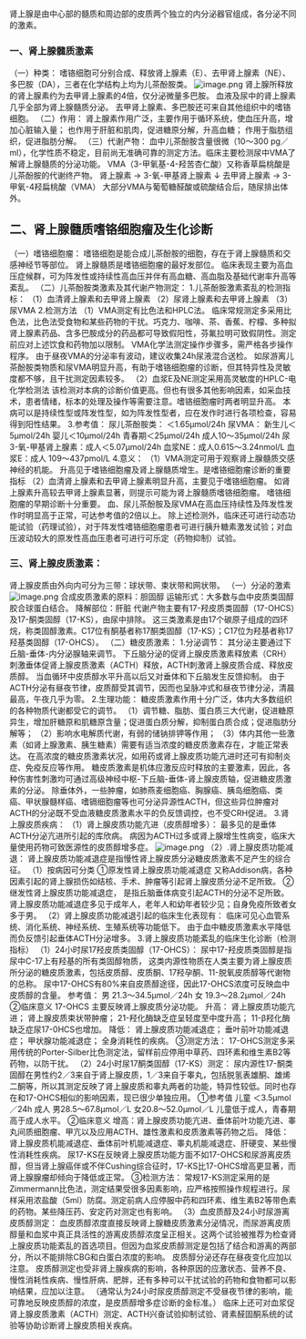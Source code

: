 ## 


肾上腺是由中心部的髓质和周边部的皮质两个独立的内分泌器官组成，各分泌不同的激素。

### 一、肾上腺髓质激素
（一）种类：
嗜铬细胞可分别合成、释放肾上腺素（E）、去甲肾上腺素（NE）、多巴胺（DA），三者在化学结构上均为儿茶酚胺类。
![image.png](https://cdn.nlark.com/yuque/0/2022/png/33570603/1666481858106-242f17cd-6050-4d6a-a163-43127ddf2c1c.png#clientId=ubaf52da2-b036-4&crop=0&crop=0&crop=1&crop=1&from=paste&id=u55c73cf1&margin=%5Bobject%20Object%5D&name=image.png&originHeight=178&originWidth=265&originalType=url&ratio=1&rotation=0&showTitle=false&size=17853&status=done&style=none&taskId=u9404f87f-4d73-43f1-9d47-0e3980e99ff&title=)
肾上腺所释放的肾上腺素约为去甲肾上腺素的4倍，仅分泌微量多巴胺。
血液及尿中的肾上腺素几乎全部为肾上腺髓质分泌。
去甲肾上腺素、多巴胺还可来自其他组织中的嗜铬细胞。
（二）作用：
肾上腺素作用广泛，主要作用于循环系统，使血压升高，增加心脏输入量；
也作用于肝脏和肌肉，促进糖原分解，升高血糖；
作用于脂肪组织，促进脂肪分解。
（三）代谢产物：
血中儿茶酚胺含量很微（10～300 pg／ml），化学性质不稳定，目前尚无准确可靠的测定方法。临床主要检测尿中VMA了解肾上腺髓质的分泌功能。
VMA（3-甲氧基-4-羟苦杏仁酸）又称香草扁桃酸是儿茶酚胺的代谢终产物。
肾上腺素 → 3-氧-甲基肾上腺素
↓
去甲肾上腺素 → 3-甲氧-4羟扁桃酸（VMA）
大部分VMA与葡萄糖醛酸或硫酸结合后，随尿排出体外。

## 二、肾上腺髓质嗜铬细胞瘤及生化诊断
（一）嗜铬细胞瘤：
嗜铬细胞是能合成儿茶酚胺的细胞，存在于肾上腺髓质和交感神经节等部位。
肾上腺髓质是嗜铬细胞瘤的最好发部位。
临床表现主要为高血压症候群，可为阵发性或持续性高血压并伴有高血糖、高血脂及基础代谢率升高等紊乱。
（二）儿茶酚胺类激素及其代谢产物测定：
1.儿茶酚胺激素紊乱的检测指标：
（1）血清肾上腺素和去甲肾上腺素
（2）尿肾上腺素和去甲肾上腺素
（3）尿VMA
2.检测方法
（1）VMA测定有比色法和HPLC法。
临床常规测定多采用比色法，比色法受食物和某些药物的干扰。巧克力、咖啡、茶、香蕉、柠檬、多种拟肾上腺素药品、含多巴胺成分的药品都可导致假阳性，芬氟拉明可致假阴性。测定前应对上述饮食和药物加以限制。
VMA化学法测定操作步骤多，需严格各步操作程序。
由于昼夜VMA的分泌率有波动，建议收集24h尿液混合送检。
如尿游离儿茶酚胺类物质和尿VMA明显升高，有助于嗜铬细胞瘤的诊断，但其特异性及灵敏度都不够，且干扰测定因素较多。
（2）血浆E及NE测定采用高灵敏度的HPLC-电化学检测法
该检测对本病的诊断价值更高。但也有很多其他影响因素，如采血技术，患者情绪，标本的处理及操作等需要注意。嗜铬细胞瘤时两者明显升高。
本病可以是持续性型或阵发性型，如为阵发性型者，应在发作时进行各项检查，容易得到阳性结果。
3.参考值：
尿儿茶酚胺类： ＜1.65μmol/24h
尿VMA： 新生儿＜5μmol/24h
婴儿＜10μmol/24h
青春期＜25μmol/24h
成人10～35μmol/24h
尿3-氧-甲基肾上腺素：成人＜5.07μmol/24h
血浆NE：成人0.615～3.24nmol/L
血浆E：成人 109～437pmol/L
4.意义：
（1）VMA测定可用于观察肾上腺髓质交感神经的机能。
升高见于嗜铬细胞瘤及肾上腺髓质增生。是嗜铬细胞瘤诊断的重要指标
（2）血清肾上腺素和去甲肾上腺素明显升高，主要见于嗜铬细胞瘤。
如肾上腺素升高较去甲肾上腺素显著，则提示可能为肾上腺髓质嗜铬细胞瘤。
嗜铬细胞瘤的早期诊断十分重要。
血、尿儿茶酚胺及尿VMA在高血压持续性及阵发性发作时明显高于正常，可达参考值的2倍以上。
除上述检测外，临床还可进行动态功能试验（药理试验），对于阵发性嗜铬细胞瘤患者可进行胰升糖素激发试验；对血压波动较大的原发性高血压患者可进行可乐定（药物抑制）试验。
 

### 三、肾上腺皮质激素：
肾上腺皮质由外向内可分为三带：球状带、束状带和网状带。
（一）分泌的激素
![image.png](https://cdn.nlark.com/yuque/0/2022/png/33570603/1666481858140-7abe76f2-8120-468a-b355-b90bef755fc9.png#clientId=ubaf52da2-b036-4&crop=0&crop=0&crop=1&crop=1&from=paste&id=u39776054&margin=%5Bobject%20Object%5D&name=image.png&originHeight=93&originWidth=470&originalType=url&ratio=1&rotation=0&showTitle=false&size=6049&status=done&style=none&taskId=ub0222f36-6c7d-452c-b0cd-72bdcb9112d&title=)
合成皮质激素的原料：胆固醇
运输形式：大多数与血中皮质类固醇胶合球蛋白结合。
降解部位：肝脏
代谢产物主要有17-羟皮质类固醇（17-OHCS）及17-酮类固醇（17-KS），由尿中排除。
这三类激素是由17个碳原子组成的四环烷，称类固醇激素。C17位有酮基者称17酮类固醇（17-KS）；C17位为羟基者称17羟基类固醇（17-OHCS）。
（二）糖皮质激素：
1.分泌调节：
其分泌主要通过下丘脑-垂体-内分泌腺轴来调节。
下丘脑分泌的促肾上腺皮质激素释放素（CRH）刺激垂体促肾上腺皮质激素（ACTH）释放，ACTH刺激肾上腺皮质合成、释放皮质醇。
当血循环中皮质醇水平升高以后又对垂体和下丘脑发生反馈抑制。
由于ACTH分泌有昼夜节律，皮质醇受其调节，因而也呈脉冲式和昼夜节律分泌，清晨最高，午夜几乎为零。
2.生理功能：
糖皮质激素作用十分广泛，体内大多数组织的各种物质代谢都受它的调节。
（1）调节糖、脂肪、蛋白质三大代谢，促进糖原异生，增加肝糖原和肌糖原含量；促进蛋白质分解，抑制蛋白质合成；促进脂肪分解等；
（2）影响水电解质代谢，有弱的储钠排钾等作用；
（3）体内其他一些激素（如肾上腺激素、胰生糖素）需要有适当浓度的糖皮质激素存在，才能正常表达。
在高浓度的糖皮质激素状况，如用药或肾上腺皮质功能亢进时还可有抑制炎症、免疫反应等作用。
糖皮质激素是机体应激反应时释放的主要激素，因此，各种伤害性刺激均可通过高级神经中枢-下丘脑-垂体-肾上腺皮质轴，促进糖皮质激素的分泌。
除垂体外，一些肿瘤，如肺燕麦细胞癌、胸腺癌、胰岛细胞癌、类癌、甲状腺髓样癌、嗜镉细胞瘤等也可分泌异源性ACTH，但这些异位肿瘤对ACTH的分泌既不受血液糖皮质激素水平的负反馈调控，也不受CRH促进。
3.肾上腺皮质疾病：
（1）肾上腺皮质功能亢进（皮质醇增多）：
最多见的是垂体ACTH分泌亢进所引起的库欣病。
病因为ACTH过多或肾上腺增生性病变，临床大量使用药物可致医源性的皮质醇增多症。
![image.png](https://cdn.nlark.com/yuque/0/2022/png/33570603/1666481858185-9fa400bc-ed08-41f6-856a-d182db25d46f.png#clientId=ubaf52da2-b036-4&crop=0&crop=0&crop=1&crop=1&from=paste&id=ufad784a5&margin=%5Bobject%20Object%5D&name=image.png&originHeight=442&originWidth=568&originalType=url&ratio=1&rotation=0&showTitle=false&size=22616&status=done&style=none&taskId=uabda4e05-cc13-45bc-bf90-cd1083f6ef4&title=)
（2）.肾上腺皮质功能减退：
肾上腺皮质功能减退症是指慢性肾上腺皮质分泌糖皮质激素不足产生的综合征。
（1）按病因可分类
①原发性肾上腺皮质功能减退症
又称Addison病，各种因素引起的肾上腺损伤如结核、手术、肿瘤等引起肾上腺皮质分泌不足所致。
②继发性肾上腺皮质功能减退症，
是指丘脑垂体病变引起ACTH的分泌不足所致。
肾上腺皮质功能减退症多见于成年人，老年人和幼年者较少见；自身免疫所致者女多于男。
（2）肾上腺皮质功能减退引起的临床生化表现有：
临床可见心血管系统、消化系统、神经系统、生殖系统等功能低下。
由于血中糖皮质激素水平降低而负反馈引起垂体ACTH分泌增多。
3.肾上腺皮质功能紊乱的临床生化诊断（检测指标）
（1）24小时尿17羟皮质类固醇（17-OHCS）：
尿中17-羟皮质类固醇是指尿中C-17上有羟基的所有类固醇物质，
这类内源性物质在人类主要为肾上腺皮质所分泌的糖皮质激素，包括皮质醇、皮质酮、17羟孕酮、11-脱氧皮质醇等代谢物的总称。
尿中17-OHCS有80%来自皮质醇途径，因此17-OHCS浓度可反映血中皮质醇的含量。
参考值：
男 21.3～34.5μmol／24h
女 19.3～28.2μmol／24h
②临床意义
17-OHCS 主要反映肾上腺皮质分泌功能。
升高：
肾上腺皮质功能亢进；
肾上腺皮质束状带肿瘤；
21-羟化酶缺乏症呈轻度至中度升高；
11-β羟化酶缺乏症尿17-0HCS也增加。
降低：
肾上腺皮质功能减退症；
垂叶前叶功能减退症；
甲状腺功能减退症；
全身消耗性的疾病。
③测定方法：
17-OHCS测定多采用传统的Porter-Silber比色测定法，留样前应停用中草药、四环素和维生素B2等药物，以防干扰。
（2）24小时尿17酮类固醇（17-KS）测定：
尿内源性17-酮类固醇在男性约2／3来自于肾上腺皮质，1／3来自于睾丸，包括脱氢表雄酮、雄烯二酮等，所以其测定反映了肾上腺皮质和睾丸两者的功能，特异性较低。同时也存在和17-OHCS相似的影响因素，现已很少单独应用。
①参考值
儿童 ＜3.5μmol／24h
成人 男28.5～67.8μmol／L
女20.8～52.0μmol／L
儿童低于成人，青春期高于成人水平。
②临床意义
增高：肾上腺皮质功能亢进、垂体前叶功能亢进、睾丸间质细胞瘤、甲亢以及应用ACTH、雄性激素和皮质激素等药物之后。
降低：肾上腺皮质机能减退症、垂体前叶机能减退症、睾丸机能减退症、肝硬变、某些慢性消耗性疾病。
尿17-KS在反映肾上腺皮质功能方面不如17-OHCS和尿游离皮质醇，但当肾上腺癌伴或不伴Cushing综合征时，17-KS比17-OHCS增高更显著，而肾上腺腺瘤却倾向于降低或正常。
③检测方法：
常规17-KS测定采用的是Zimmermann比色法，测定结果受很多因素影响，应严格按照操作规程进行。尿样采用浓盐酸（5ml）防腐。测定前病人应停服中药和四环素、维生素B2等带色素的药物。某些降压药、安定药对测定也有影响。
（3）血皮质醇及24小时尿游离皮质醇测定：
血皮质醇浓度直接反映肾上腺糖皮质激素分泌情况，而尿游离皮质醇量和血浆中真正具活性的游离皮质醇浓度呈正相关。这两个试验被推荐为检查肾上腺皮质功能紊乱的首选项目。但因为血浆皮质醇测定是包括了结合和游离的两部分，所以不能排除CBG和白蛋白浓度的影响。
皮质醇分泌还存在昼夜变化应加以注意。
皮质醇测定也受非肾上腺疾病的影响，各种原因的应激状态、营养不良、慢性消耗性疾病、慢性肝病、肥胖，还有多种可以干扰试验的药物和食物都可以影响结果，应加以注意。
（通常认为24小时尿皮质醇测定不受昼夜节律的影响，能可靠地反映皮质醇的浓度，是皮质醇增多症诊断的金标准。）
临床上还可对血浆促肾上腺皮质激素（ACTH）测定、ACTH兴奋试验抑制试验、肾素醛固酮系统的试验等协助诊断肾上腺皮质相关疾病。
